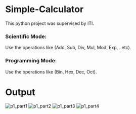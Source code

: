 # Simple-Calculator
This python project was supervised by ITI.
### Scientific Mode:
Use the operations like (Add, Sub, Div, Mul, Mod, Exp, ..etc).
### Programming Mode:
Use the operations like (Bin, Hex, Dec, Oct).
# Output
![p1_part1](https://user-images.githubusercontent.com/91349300/202861212-fe75c8f2-9457-4ea8-ae04-f3d2836f4005.gif)
![p1_part2](https://user-images.githubusercontent.com/91349300/202861270-8fb189d3-296e-4cc4-8720-b9bbb6692765.gif)
![p1_part3](https://user-images.githubusercontent.com/91349300/202861342-06570e04-da8f-4a02-bfec-b5f14b2be12b.gif)
![p1_part4](https://user-images.githubusercontent.com/91349300/202861386-d6ce7770-b14d-46a1-a2c5-26c0c57192ba.gif)

